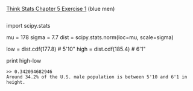 [Think Stats Chapter 5 Exercise 1](http://greenteapress.com/thinkstats2/html/thinkstats2006.html#toc50) (blue men)

>> ```python
import scipy.stats
>>
mu = 178
sigma = 7.7
dist = scipy.stats.norm(loc=mu, scale=sigma)
>>
low = dist.cdf(177.8)    # 5'10"
high = dist.cdf(185.4)   # 6'1"
>>
print high-low
```
>> 0.342094682946  
Around 34.2% of the U.S. male population is between 5'10 and 6'1 in height.
